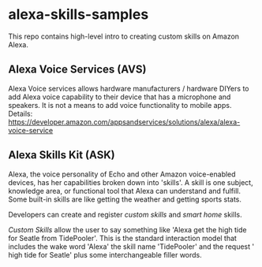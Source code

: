 # alexa-skills-samples

This repo contains high-level intro to creating custom skills on Amazon Alexa.

## Alexa Voice Services (AVS)
Alexa Voice services allows hardware manufacturers / hardware DIYers to add Alexa voice capability to their device that has a microphone and speakers. It is not a means to add voice functionality to mobile apps.
Details: https://developer.amazon.com/appsandservices/solutions/alexa/alexa-voice-service

## Alexa Skills Kit (ASK)
Alexa, the voice personality of Echo and other Amazon voice-enabled devices, has her capabilities broken down into 'skills'. A skill is one subject, knowledge area, or functional tool that Alexa can understand and fulfill. Some built-in skills are like getting the weather and getting sports stats. 

Developers can create and register *custom skills* and *smart home* skills.

*Custom Skills* allow the user to say something like 'Alexa get the high tide for Seatle from TidePooler'. This is the standard interaction model that includes the wake word 'Alexa' the skill name 'TidePooler' and the request ' high tide for Seatle' plus some interchangeable filler words.
